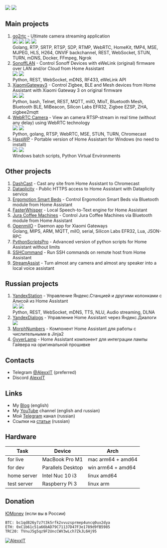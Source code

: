 [![](https://img.shields.io/github/stars/AlexxIT?style=flat-square&logo=github)][1] ![](https://img.shields.io/github/followers/AlexxIT?style=flat-square&logo=github)

[1]: https://github.com/AlexxIT
[2]: https://github.com/AlexxIT/go2rtc
[3]: https://hub.docker.com/r/alexxit/go2rtc
[4]: https://github.com/AlexxIT/SonoffLAN
[5]: https://github.com/AlexxIT/XiaomiGateway3
[6]: https://github.com/AlexxIT/WebRTC
[7]: https://github.com/AlexxIT/HassWP
[8]: https://github.com/AlexxIT/HassWP/releases
[9]: https://github.com/AlexxIT/YandexStation
[10]: https://github.com/AlexxIT/go2rtc/releases

## Main projects

1. [go2rtc](https://github.com/AlexxIT/go2rtc) - Ultimate camera streaming application  
   [![](https://img.shields.io/github/stars/AlexxIT/go2rtc?style=flat-square&logo=github)][2] ![](https://img.shields.io/github/forks/AlexxIT/go2rtc?style=flat-square&logo=github) [![](https://img.shields.io/docker/pulls/alexxit/go2rtc?style=flat-square&logo=docker&logoColor=white&label=pulls)][3] [![](https://img.shields.io/github/downloads/AlexxIT/go2rtc/total?color=blue&style=flat-square&logo=github)][10]  
   Golang, RTP, SRTP, RTSP, SDP, RTMP, WebRTC, HomeKit, fMP4, MSE, MJPEG, HLS, H264, ONVIF backchannel, REST, WebSocket, STUN, TURN, mDNS, Docker, FFmpeg, Ngrok
2. [SonoffLAN](https://github.com/AlexxIT/SonoffLAN) - Control Sonoff Devices with eWeLink (original) firmware over LAN and/or Cloud from Home Assistant  
   [![](https://img.shields.io/github/stars/AlexxIT/SonoffLAN?style=flat-square&logo=github)][4] ![](https://img.shields.io/github/forks/AlexxIT/SonoffLAN?style=flat-square&logo=github)  
   Python, REST, WebSocket, mDNS, RF433, eWeLink API
3. [XiaomiGateway3](https://github.com/AlexxIT/XiaomiGateway3) - Control Zigbee, BLE and Mesh devices from Home Assistant with Xiaomi Gateway 3 on original firmware  
   [![](https://img.shields.io/github/stars/AlexxIT/XiaomiGateway3?style=flat-square&logo=github)][5] ![](https://img.shields.io/github/forks/AlexxIT/XiaomiGateway3?style=flat-square&logo=github)  
   Python, bash, Telnet, REST, MQTT, miIO, MIoT, Bluetooth Mesh, Bluetooth BLE, MiBeacon, Silicon Labs EFR32, Zigbee EZSP, ZHA, zigbee2mqtt
4. [WebRTC Camera](https://github.com/AlexxIT/WebRTC) - View an camera RTSP-stream in real time (without any delay) using WebRTC technology  
   [![](https://img.shields.io/github/stars/AlexxIT/WebRTC?style=flat-square&logo=github)][6] ![](https://img.shields.io/github/forks/AlexxIT/WebRTC?style=flat-square&logo=github)  
   Python, golang, RTSP, WebRTC, MSE, STUN, TURN, Chromecast
5. [HassWP](https://github.com/AlexxIT/HassWP) - Portable version of Home Assistant for Windows (no need to install)  
   [![](https://img.shields.io/github/stars/AlexxIT/HassWP?style=flat-square&logo=github)][7] [![](https://img.shields.io/github/downloads/AlexxIT/HassWP/total?color=blue&style=flat-square&logo=github)][8]  
   Windows batch scripts, Python Virtual Environments

## Other projects

1. [DashCast](https://github.com/AlexxIT/DashCast) - Cast any site from Home Assistant to Chromecast
2. [Dataplicity](https://github.com/AlexxIT/Dataplicity) - Public HTTPS access to Home Assistant with Dataplicity service
3. [Ergomotion Smart Beds](https://github.com/AlexxIT/Ergomotion) - Control Ergomotion Smart Beds via Bluetooth module from Home Assistant
4. [FasterWhisper](https://github.com/AlexxIT/FasterWhisper) - Local Speech-to-Text engine for Home Assistant
5. [Jura Coffee Machines](https://github.com/AlexxIT/Jura) - Control Jura Coffee Machines via Bluetooth module from Home Assistant
6. [OpenmiIO](https://github.com/AlexxIT/openmiio_agent) - Daemon app for Xiaomi Gateways  
   Golang, MIPS, ARM, MQTT, miIO, serial, Silicon Labs EFR32, Lua, JSON-RPC
7. [PythonScriptsPro](https://github.com/AlexxIT/PythonScriptsPro) - Advanced version of python scripts for Home Assistant without limits
8. [SSHCommand](https://github.com/AlexxIT/SSHCommand) - Run SSH commands on remote host from Home Assistant
9. [StreamAssist](https://github.com/AlexxIT/StreamAssist) - Turn almost any camera and almost any speaker into a local voice assistant

## Russian projects

1. [YandexStation](https://github.com/AlexxIT/YandexStation) - Управление Яндекс.Станцией и другими колонками с Алисой из Home Assistant  
   [![](https://img.shields.io/github/stars/AlexxIT/YandexStation?style=flat-square&logo=github)][9] ![](https://img.shields.io/github/forks/AlexxIT/YandexStation?style=flat-square&logo=github)  
   Python, REST, WebSocket, mDNS, TTS, NLU, Audio streaming, DLNA
2. [YandexDialogs](https://github.com/AlexxIT/YandexDialogs) - Управление Home Assistant через Яндекс.Диалоги  
   ![](https://img.shields.io/github/stars/AlexxIT/YandexDialogs?style=flat-square&logo=github)
3. [MorphNumbers](https://github.com/AlexxIT/MorphNumbers) - Компонент Home Assistant для работы с числительными в Jinja2
4. [GyverLamp](https://github.com/AlexxIT/GyverLamp) - Home Assistant компонент для интеграции лампы Гайвера на оригинальной прошивке

## Contacts

- Telegram [@AlexxIT](https://t.me/AlexxIT) (preferred)
- Discord [AlexxIT](https://discordapp.com/users/AlexxIT)

## Links

- My [Blog](https://github.com/AlexxIT/Blog) (english)
- My [YouTube](https://www.youtube.com/c/AlexxIT) channel (english and russian)
- Мой [Telegram](https://t.me/AlexxIT_SmartHome) канал (russian)
- Ссылки на [статьи](https://github.com/AlexxIT/AlexxIT/blob/master/ARTICLES.md) (russian)

## Hardware

| Task | Device | Arch |
|------|--------|------|
| for live    | MacBook Pro M1    | mac arm64 + amd64 |
| for dev     | Parallels Desktop | win arm64 + amd64 |
| home server | Intel Nuc 10 i3   | linux amd64         |
| test server | Raspberry Pi 3    | linux arm           |

## Donation

[ЮMoney](https://yoomoney.ru/to/41001428278477) (если вы в России)

```
BTC: bc1qd826y7z7t3k5rfk2vvuzsprmep4uncq0ux2dya
ETH: 0xC1b61c51a66bAD79C71137D47F3e1789d9fB5985
TRC20: TVnuJ5g5qz9F2UncCWV3wLch7ZkJL6Hj95
```

[![AlexxIT](https://github-readme-stats.vercel.app/api?username=alexxit&hide=prs,issues&show_icons=true)](https://github.com/anuraghazra/github-readme-stats)
